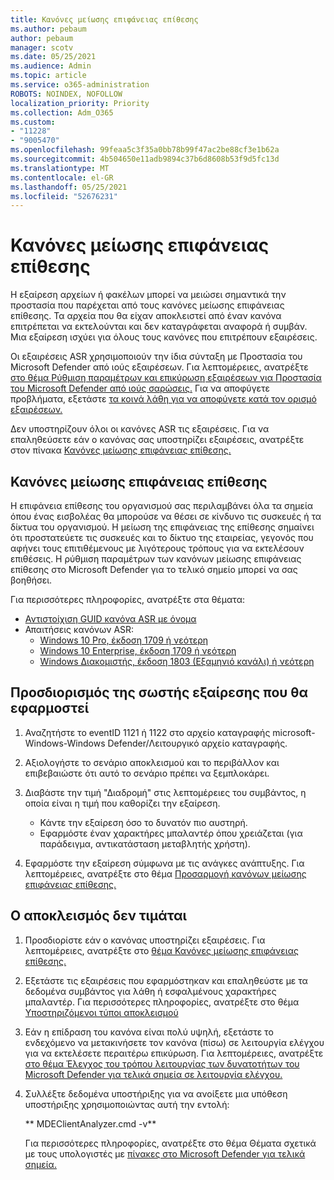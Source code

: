 ```yaml
---
title: Κανόνες μείωσης επιφάνειας επίθεσης
ms.author: pebaum
author: pebaum
manager: scotv
ms.date: 05/25/2021
ms.audience: Admin
ms.topic: article
ms.service: o365-administration
ROBOTS: NOINDEX, NOFOLLOW
localization_priority: Priority
ms.collection: Adm_O365
ms.custom:
- "11228"
- "9005470"
ms.openlocfilehash: 99feaa5c3f35a0bb78b99f47ac2be88cf3e1b62a
ms.sourcegitcommit: 4b504650e11adb9894c37b6d8608b53f9d5fc13d
ms.translationtype: MT
ms.contentlocale: el-GR
ms.lasthandoff: 05/25/2021
ms.locfileid: "52676231"
---
```

# <a name="attack-surface-reduction-rules"></a>Κανόνες μείωσης επιφάνειας επίθεσης

Η εξαίρεση αρχείων ή φακέλων μπορεί να μειώσει σημαντικά την προστασία που παρέχεται από τους κανόνες μείωσης επιφάνειας επίθεσης. Τα αρχεία που θα είχαν αποκλειστεί από έναν κανόνα επιτρέπεται να εκτελούνται και δεν καταγράφεται αναφορά ή συμβάν. Μια εξαίρεση ισχύει για όλους τους κανόνες που επιτρέπουν εξαιρέσεις.

Οι εξαιρέσεις ASR χρησιμοποιούν την ίδια σύνταξη με Προστασία του Microsoft Defender από ιούς εξαιρέσεων. Για λεπτομέρειες, ανατρέξτε [στο θέμα Ρύθμιση παραμέτρων και επικύρωση εξαιρέσεων για Προστασία του Microsoft Defender από ιούς σαρώσεις.](/microsoft-365/security/defender-endpoint/configure-exclusions-microsoft-defender-antivirus) Για να αποφύγετε προβλήματα, εξετάστε [τα κοινά λάθη για να αποφύγετε κατά τον ορισμό εξαιρέσεων.](/microsoft-365/security/defender-endpoint/common-exclusion-mistakes-microsoft-defender-antivirus)

Δεν υποστηρίζουν όλοι οι κανόνες ASR τις εξαιρέσεις. Για να επαληθεύσετε εάν ο κανόνας σας υποστηρίζει εξαιρέσεις, ανατρέξτε στον πίνακα [Κανόνες μείωσης επιφάνειας επίθεσης.](/microsoft-365/security/defender-endpoint/attack-surface-reduction#attack-surface-reduction-rules)

## <a name="attack-surface-reduction-rules"></a>Κανόνες μείωσης επιφάνειας επίθεσης

Η επιφάνεια επίθεσης του οργανισμού σας περιλαμβάνει όλα τα σημεία όπου ένας εισβολέας θα μπορούσε να θέσει σε κίνδυνο τις συσκευές ή τα δίκτυα του οργανισμού. Η μείωση της επιφάνειας της επίθεσης σημαίνει ότι προστατεύετε τις συσκευές και το δίκτυο της εταιρείας, γεγονός που αφήνει τους επιτιθέμενους με λιγότερους τρόπους για να εκτελέσουν επιθέσεις. Η ρύθμιση παραμέτρων των κανόνων μείωσης επιφάνειας επίθεσης στο Microsoft Defender για το τελικό σημείο μπορεί να σας βοηθήσει.

Για περισσότερες πληροφορίες, ανατρέξτε στα θέματα:

- [Αντιστοίχιση GUID κανόνα ASR με όνομα](/microsoft-365/security/defender-endpoint/attack-surface-reduction#attack-surface-reduction-rules)
- Απαιτήσεις κανόνων ASR:
    - [Windows 10 Pro, έκδοση 1709 ή νεότερη](/windows/whats-new/whats-new-windows-10-version-1709)
    - [Windows 10 Enterprise, έκδοση 1709 ή νεότερη](/windows/whats-new/whats-new-windows-10-version-1709)
    - [Windows Διακομιστής, έκδοση 1803 (Εξαμηνιό κανάλι) ή νεότερη](/windows-server/get-started/whats-new-in-windows-server-1803)

## <a name="identify-the-correct-exclusion-to-apply"></a>Προσδιορισμός της σωστής εξαίρεσης που θα εφαρμοστεί

1. Αναζητήστε το eventID 1121 ή 1122 στο αρχείο καταγραφής microsoft-Windows-Windows Defender/Λειτουργικό αρχείο καταγραφής.

1. Αξιολογήστε το σενάριο αποκλεισμού και το περιβάλλον και επιβεβαιώστε ότι αυτό το σενάριο πρέπει να ξεμπλοκάρει.

1. Διαβάστε την τιμή "Διαδρομή" στις λεπτομέρειες του συμβάντος, η οποία είναι η τιμή που καθορίζει την εξαίρεση.
    - Κάντε την εξαίρεση όσο το δυνατόν πιο αυστηρή.
    - Εφαρμόστε έναν χαρακτήρες μπαλαντέρ όπου χρειάζεται (για παράδειγμα, αντικατάσταση μεταβλητής χρήστη).

1. Εφαρμόστε την εξαίρεση σύμφωνα με τις ανάγκες ανάπτυξης. Για λεπτομέρειες, ανατρέξτε στο θέμα [Προσαρμογή κανόνων μείωσης επιφάνειας επίθεσης.](/microsoft-365/security/defender-endpoint/customize-attack-surface-reduction)

## <a name="exclusion-is-not-honored"></a>Ο αποκλεισμός δεν τιμάται

1. Προσδιορίστε εάν ο κανόνας υποστηρίζει εξαιρέσεις. Για λεπτομέρειες, ανατρέξτε στο [θέμα Κανόνες μείωσης επιφάνειας επίθεσης.](/microsoft-365/security/defender-endpoint/attack-surface-reduction#attack-surface-reduction-rules)

1. Εξετάστε τις εξαιρέσεις που εφαρμόστηκαν και επαληθεύστε με τα δεδομένα συμβάντος για λάθη ή εσφαλμένους χαρακτήρες μπαλαντέρ. Για περισσότερες πληροφορίες, ανατρέξτε στο θέμα [Υποστηριζόμενοι τύποι αποκλεισμού](/microsoft-365/security/defender-endpoint/mac-exclusions#supported-exclusion-types)

1. Εάν η επίδραση του κανόνα είναι πολύ υψηλή, εξετάστε το ενδεχόμενο να μετακινήσετε τον κανόνα (πίσω) σε λειτουργία ελέγχου για να εκτελέσετε περαιτέρω επικύρωση. Για λεπτομέρειες, ανατρέξτε [στο θέμα Έλεγχος του τρόπου λειτουργίας των δυνατοτήτων του Microsoft Defender για τελικά σημεία σε λειτουργία ελέγχου.](/microsoft-365/security/defender-endpoint/audit-windows-defender)

1. Συλλέξτε δεδομένα υποστήριξης για να ανοίξετε μια υπόθεση υποστήριξης χρησιμοποιώντας αυτή την εντολή:
    
   ** MDEClientAnalyzer.cmd -v**

    Για περισσότερες πληροφορίες, ανατρέξτε στο θέμα Θέματα σχετικά με τους υπολογιστές με [πίνακες στο Microsoft Defender για τελικά σημεία.](issues-with-onboarding-machines.md)
